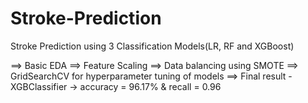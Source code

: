 # Stroke-Prediction

Stroke Prediction using 3 Classification Models(LR, RF and XGBoost)

==> Basic EDA
==> Feature Scaling
==> Data balancing using SMOTE
==> GridSearchCV for hyperparameter tuning of models
==> Final result - XGBClassifier -> accuracy = 96.17% & recall = 0.96
